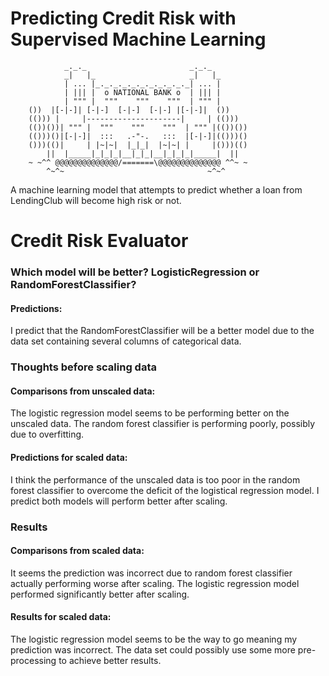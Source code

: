 # Predicting Credit Risk with Supervised Machine Learning

                _._._                       _._._
                _|   |_                     _|   |_
                | ... |_._._._._._._._._._._| ... |
                | ||| |  o NATIONAL BANK o  | ||| |
                | """ |  """    """    """  | """ |
        ())  |[-|-]| [-|-]  [-|-]  [-|-] |[-|-]|  ())
        (())) |     |---------------------|     | (()))
        (())())| """ |  """    """    """  | """ |(())())
        (()))()|[-|-]|  :::   .-"-.   :::  |[-|-]|(()))()
        ()))(()|     | |~|~|  |_|_|  |~|~| |     |()))(()
            ||  |_____|_|_|_|__|_|_|__|_|_|_|_____|  ||
        ~ ~^^ @@@@@@@@@@@@@@/=======\@@@@@@@@@@@@@@ ^^~ ~
            ^~^~                                ~^~^


A machine learning model that attempts to predict whether a loan from LendingClub will become high risk or not.

# Credit Risk Evaluator

### Which model will be better? LogisticRegression or RandomForestClassifier?
#### Predictions: 

I predict that the RandomForestClassifier will be a better model due to the data set containing several columns of categorical data.

### Thoughts before scaling data
#### Comparisons from unscaled data: 
The logistic regression model seems to be performing better on the unscaled data. The random forest classifier is performing poorly, possibly due to overfitting.
#### Predictions for scaled data: 
I think the performance of the unscaled data is too poor in the random forest classifier to overcome the deficit of the logistical regression model. I predict both models will perform better after scaling.

### Results
#### Comparisons from scaled data: 
It seems the prediction was incorrect due to random forest classifier actually performing worse after scaling. The logistic regression model performed significantly better after scaling.
#### Results for scaled data: 
The logistic regression model seems to be the way to go meaning my prediction was incorrect. The data set could possibly use some more pre-processing to achieve better results.
